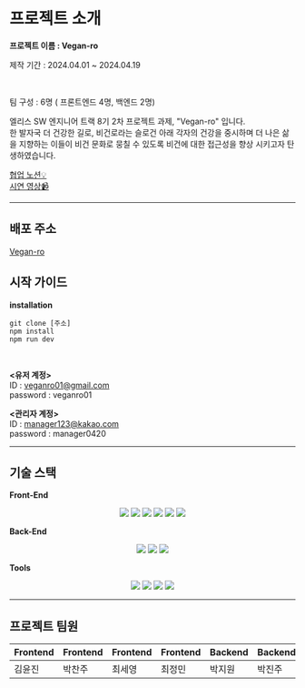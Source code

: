 # 프로젝트 소개
**프로젝트 이름 : Vegan-ro**
<p>제작 기간 : 2024.04.01 ~ 2024.04.19</p> <br>
<p>팀 구성 : 6명 ( 프론트엔드 4명, 백엔드 2명)</p>
<p> 엘리스 SW 엔지니어 트랙 8기 2차 프로젝트 과제, "Vegan-ro" 입니다. <br> 한 발자국 더 건강한 길로, 비건로라는 슬로건 아래 각자의 건강을 중시하며 더 나은 삶을 지향하는 이들이 비건 문화로 뭉칠 수 있도록 비건에 대한 접근성을 향상 시키고자 탄생하였습니다. </p>

[협업 노션💡](https://alert-curler-7a3.notion.site/Project-2-Vegan-ro-4b48b9fa012e455b989c07199e5cf51f?pvs=4)<br>
[시연 영상📹](https://www.youtube.com/watch?v=7NQiQGzf-qI)

---

## 배포 주소
[Vegan-ro](https://veganro-frontend.vercel.app/)


## 시작 가이드

**installation**
```
git clone [주소]
npm install 
npm run dev 
```
<br>

**<유저 계정>**<br>
ID : veganro01@gmail.com<br>
password : veganro01

**<관리자 계정>**<br>
ID : manager123@kakao.com<br>
password : manager0420  

---

## 기술 스택
**Front-End**
<div align="center">
  <img src="https://img.shields.io/badge/react-61DAFB?style=for-the-badge&logo=react&logoColor=black"> 
  <img src="https://img.shields.io/badge/jquery-0769AD?style=for-the-badge&logo=jquery&logoColor=white">
  <img src="https://img.shields.io/badge/styledcomponents-DB7093?style=for-the-badge&logo=styledcomponents&logoColor=white">
  <img src="https://img.shields.io/badge/reactrouter-CA4245?style=for-the-badge&logo=reactrouter&logoColor=white">
  <img src="https://img.shields.io/badge/vite-646CFF?style=for-the-badge&logo=vite&logoColor=white">
  <img src="https://img.shields.io/badge/recoil-3578E5?style=for-the-badge&logo=recoil&logoColor=white">
</div>

**Back-End**
<div align="center">
  <img src="https://img.shields.io/badge/nodedotjs-5FA04E?style=for-the-badge&logo=nodedotjs&logoColor=white">
  <img src="https://img.shields.io/badge/mongodb-47A248?style=for-the-badge&logo=mongodb&logoColor=white">
  <img src="https://img.shields.io/badge/nestjs-E0234E?style=for-the-badge&logo=nestjs&logoColor=white">
</div>

**Tools**
<div align="center">
  <img src="https://img.shields.io/badge/github-181717?style=for-the-badge&logo=github&logoColor=white">
  <img src="https://img.shields.io/badge/gitlab-FC6D26?style=for-the-badge&logo=gitlab&logoColor=white">
	<img src="https://img.shields.io/badge/notion-000000?style=flat&logo=notion&logoColor=white" />
	<img src="https://img.shields.io/badge/discord-5865F2?style=flat&logo=discord&logoColor=white" />
</div>

---

## 프로젝트 팀원

| Frontend | Frontend | Frontend | Frontend | Backend | Backend |
| --- | --- | --- | --- | --- | --- |
| 김윤진 | 박찬주 | 최세영 | 최정민 | 박지원 | 박진주 |
